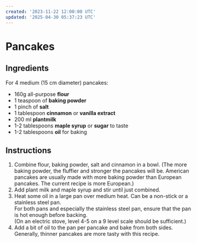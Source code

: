 ```yaml
---
created: '2023-11-22 12:00:00 UTC'
updated: '2025-04-30 05:37:23 UTC'
---
```


# Pancakes

## Ingredients

For 4 medium (15 cm diameter) pancakes:

- 160g all-purpose **flour**
- 1 teaspoon of **baking powder**
- 1 pinch of **salt**
- 1 tablespoon **cinnamon** or **vanilla extract**
- 200 ml **plantmilk**
- 1-2 tablespoons **maple syrup** or **sugar** to taste
- 1-2 tablespoons **oil** for baking

## Instructions

1. Combine flour, baking powder, salt and cinnamon in a bowl.
    (The more baking powder, the fluffier and stronger the pancakes will be.
    American pancakes are usually made with more baking powder than European pancakes.
    The current recipe is more European.)
1. Add plant milk and maple syrup and stir until just combined.
1. Heat some oil in a large pan over medium heat.
   Can be a non-stick or a stainless steel pan. \
   For both pans and especially the stainless steel pan, ensure that the pan is hot enough before backing. \
   (On an electric stove, level 4-5 on a 9 level scale should be sufficient.)
1. Add a bit of oil to the pan per pancake and bake from both sides.
   Generally, thinner pancakes are more tasty with this recipe.
